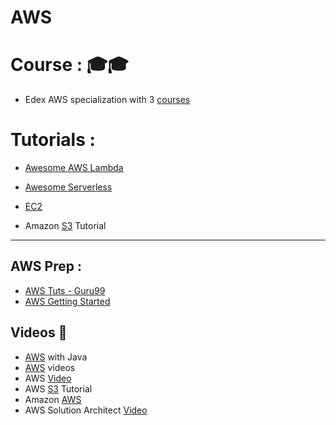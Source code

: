 # AWS

# Course : :mortar_board::mortar_board:
* Edex AWS specialization with 3 [courses](https://www.edx.org/school/aws) 

# Tutorials : 
* [Awesome AWS Lambda](https://github.com/simplemerchant/awesome-aws-lambda)
* [Awesome Serverless](https://github.com/JustServerless/awesome-serverless)
* [EC2]( )


* Amazon [S3](https://www.javacodegeeks.com/2017/03/amazon-s3-tutorial.html) Tutorial


---
## AWS Prep :
* [AWS Tuts - Guru99](http://www.guru99.com/aws-tutorial.html)
* [AWS Getting Started](https://aws.amazon.com/getting-started/tutorials/)

## Videos :movie_camera:
* [AWS](https://www.youtube.com/playlist?list=PLfi5oI2EMygMD4xxZxHKwrPsz7g_uraQo) with Java
* [AWS](https://www.youtube.com/playlist?list=PL6TbWIxWsLY1_un_cd6xIyf4TAHxbqmDg) videos
* AWS [Video](https://www.youtube.com/playlist?list=PL2E934wazTBgxfwF_bFIPercCCqjz24fm)
* AWS [S3](https://www.youtube.com/playlist?list=PL9FS718jnHRwXyw27vTrrH2oGoKtsmy9d) Tutorial
* Amazon [AWS](https://www.youtube.com/playlist?list=PL50mYnndduIHbzf1cU8RWLynotzSiUaLi)
* AWS Solution Architect [Video](https://www.youtube.com/playlist?list=PL4ePDvEWFtXgD5QgImq1x23sImUL26OjN)

